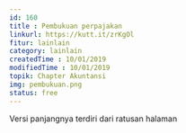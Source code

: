 ```yaml
---
id: 160
title : Pembukuan perpajakan
linkurl: https://kutt.it/zrKgOl
fitur: lainlain
category: lainlain
createdTime : 10/01/2019
modifiedTime : 10/01/2019
topik: Chapter Akuntansi
img: pembukuan.png
status: free
---
```

Versi panjangnya terdiri dari ratusan halaman